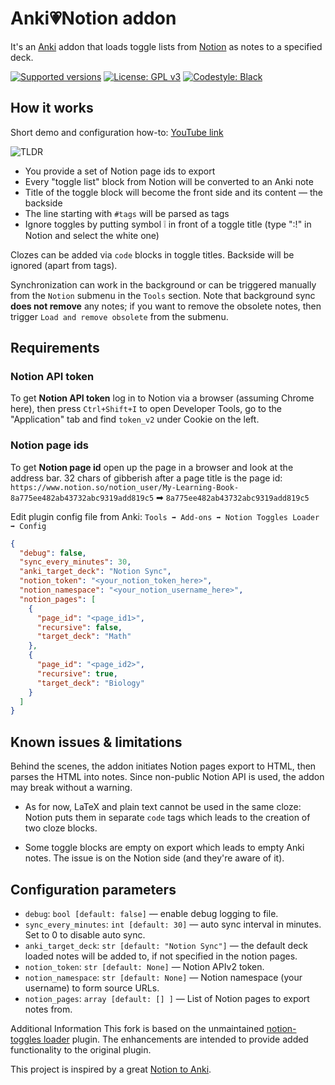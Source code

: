 # Anki💗Notion addon

It's an [Anki](https://apps.ankiweb.net/) addon that loads toggle lists from [Notion](https://notion.so) as notes to
a specified deck.

[![Supported versions](https://img.shields.io/badge/python-3.8%20%7C%203.9-blue)](https://github.com/9dogs/notion-anki-sync)
[![License: GPL v3](https://img.shields.io/badge/License-GPLv3-blue.svg)](https://www.gnu.org/licenses/gpl-3.0)
[![Codestyle: Black](https://img.shields.io/badge/code%20style-black-000000.svg)](https://github.com/psf/black)

## How it works

Short demo and configuration how-to: [YouTube link](https://www.youtube.com/watch?v=5juto4BQSYc)

![TLDR](tldr.png)

- You provide a set of Notion page ids to export
- Every "toggle list" block from Notion will be converted to an Anki note
- Title of the toggle block will become the front side and its content — the backside
- The line starting with `#tags` will be parsed as tags
- Ignore toggles by putting symbol ❕ in front of a toggle title (type ":!" in Notion and select the white one)

Clozes can be added via `code` blocks in toggle titles. Backside will be
ignored (apart from tags).

Synchronization can work in the background or can be triggered manually from the `Notion` submenu in the `Tools`
section. Note that background sync **does not remove** any notes; if you want to remove the obsolete notes, then
trigger `Load and remove obsolete` from the submenu.

## Requirements

### Notion API token

To get **Notion API token** log in to Notion via a browser (assuming Chrome here),
then press `Ctrl+Shift+I` to open Developer Tools, go to the "Application" tab
and find `token_v2` under Cookie on the left.

### Notion page ids

To get **Notion page id** open up the page in a browser and look at the
address bar. 32 chars of gibberish after a page title is the page id:
`https://www.notion.so/notion_user/My-Learning-Book-8a775ee482ab43732abc9319add819c5`
➡ `8a775ee482ab43732abc9319add819c5`

Edit plugin config file from Anki: `Tools ➡ Add-ons ➡ Notion Toggles Loader ➡ Config`
```json
{
  "debug": false,
  "sync_every_minutes": 30,
  "anki_target_deck": "Notion Sync",
  "notion_token": "<your_notion_token_here>",
  "notion_namespace": "<your_notion_username_here>",
  "notion_pages": [
    {
      "page_id": "<page_id1>",
      "recursive": false,
      "target_deck": "Math"
    },
    {
      "page_id": "<page_id2>",
      "recursive": true,
      "target_deck": "Biology"
    }
  ]
}
```

## Known issues & limitations

Behind the scenes, the addon initiates Notion pages export to HTML, then parses the HTML into notes. Since non-public
Notion API is used, the addon may break without a warning.

- As for now, LaTeX and plain text cannot be used in the same cloze: Notion puts them in separate `code` tags which
  leads to the creation of two cloze blocks.

- Some toggle blocks are empty on export which leads to empty Anki notes. The issue is on the Notion side (and they're
  aware of it).

## Configuration parameters

- `debug`: `bool [default: false]` — enable debug logging to file.
- `sync_every_minutes`: `int [default: 30]` — auto sync interval in minutes. Set to 0 to disable auto sync.
- `anki_target_deck`: `str [default: "Notion Sync"]` —  the default deck loaded notes will be added to, if not specified in the notion pages.
- `notion_token`: `str [default: None]` — Notion APIv2 token.
- `notion_namespace`: `str [default: None]` — Notion namespace (your username) to form source URLs.
- `notion_pages`: `array [default: [] ]` — List of Notion pages to export notes from.

Additional Information
This fork is based on the unmaintained [notion-toggles loader](https://github.com/9dogs/notion-anki-sync) plugin. The enhancements are intended to provide added functionality to the original plugin.

This project is inspired by a great [Notion to Anki](https://github.com/alemayhu/Notion-to-Anki).
